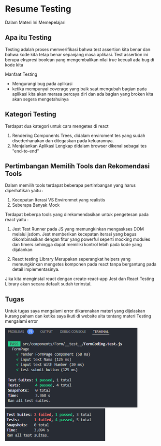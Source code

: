 # Resume Testing

Dalam Materi Ini Memepelajari

## Apa itu Testing

Testing adalah proses memverifikasi bahwa test assertion kita benar dan bahwa kode kita tetap benar sepanjang masa aplikasi. Test assertion ini berupa ekspresi boolean yang mengembalikan nilai true kecuali ada bug di kode kita

Manfaat Testing

- Mengurangi bug pada aplikasi
- ketika mempunyai coverage yang baik saat mengubah bagian pada aplikasi kita akan merasa percaya diri dan ada bagian yang broken kita akan segera mengetahuinya

## Kategori Testing

Terdapat dua kategori untuk cara mengetes di react

1. Rendering Components Trees, didalam enviroment tes yang sudah disederhanakan dan ditegaskan pada keluarannya.
2. Menjalankan Aplikasi Lengkap didalam browser dikenal sebagai tes "end-to-end"

## Pertimbangan Memilih Tools dan Rekomendasi Tools

Dalam memilih tools terdapat beberapa pertimbangan yang harus diperhatikan yaitu :

1. Kecepatan Iterasi VS Environmet yang realistis
2. Seberapa Banyak Mock

Terdapat beberpa tools yang direkomendasikan untuk pengetesan pada react yaitu :

1. Jest
   Test Runner pada JS yang memungkinkan mengaskses DOM melalui jsdom. Jest memberikan kecepatan iterasi yang bagus dikombinasikan dengan fitur yang powerful seperti mocking modules dan timers sehingga dapat memiliki kontrol lebih pada kode yang dijalankan

2. React testing Library
   Merupakan seperangkat helpers yang memungkinkan mengetes komponen pada react tanpa bergantung pada detail implementasinya.

Jika kita menginstal react dengan create-react-app Jest dan React Testing Library akan secara default sudah terinstal.

## Tugas

Untuk tugas saya mengalami error dikarenakan materi yang dijelaskan kurang paham dan ketika saya ikuti di website alta tentang materi Testing mengalami error <br>

![satu](screenshots/formtest.png)
![dua](screenshots/searchanduseinputvaluetest.png)
